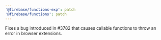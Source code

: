```yaml
---
'@firebase/functions-exp': patch
'@firebase/functions': patch
---
```


Fixes a bug introduced in #3782 that causes callable functions to throw an error in browser extensions.

